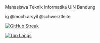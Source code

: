 Mahasiswa Teknik Informatika UIN Bandung

ig @moch.arsyil
   @schwerztleite


[![GitHub Streak](http://github-readme-streak-stats.herokuapp.com?user=mocharsyil&theme=dark&background=000000)](https://git.io/streak-stats)


[![Top Langs](https://github-readme-stats.vercel.app/api/top-langs/?mocharsyil&layout=compact&theme=vision-friendly-dark)](https://github.com/anuraghazra/github-readme-stats)
<!---
mocharsyil/mocharsyil is a ✨ special ✨ repository because its `README.md` (this file) appears on your GitHub profile.
You can click the Preview link to take a look at your changes.
--->
